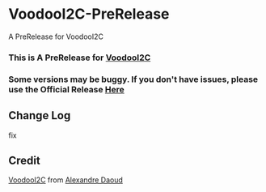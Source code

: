 # VoodooI2C-PreRelease
A PreRelease for VoodooI2C

### This is A PreRelease for [VoodooI2C](https://github.com/alexandred/VoodooI2C)

### Some versions may be buggy. If you don't have issues, please use the **Official Release** [Here](https://github.com/alexandred/VoodooI2C/releases)

## Change Log
fix
## Credit
[VoodooI2C](https://github.com/alexandred/VoodooI2C) from [Alexandre Daoud](https://github.com/alexandred)
